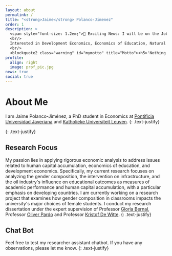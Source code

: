 ```yaml
---
layout: about
permalink: /
title: "<strong>Jaime</strong> Polanco-Jimenez"
order: 1
description: >
  <span style="font-size: 1.2em;">🚀 Exciting News: I will be on the Job Market in 2025/2026!</span>
  <br/>
  Interested in Development Economics, Economics of Education, Natural Resource Economics, and being an enthusiastic data scientist.
  <br/>
  <blockquote2 class="warning" id="mymotto" title="Motto"><h5>'Nothing is built on stone, all is built on sand; but we must build as if the sand were stone.'<br/> – Jorge Luis Borges</h5></blockquote2>
profile:
  align: right
  image: prof_pic.jpg
news: true
social: true
---
```

 
# About Me
I am Jaime Polanco-Jiménez, a PhD student in Economics at [Pontificia Universidad Javeriana](https://www.javeriana.edu.co/) and [Katholieke Universiteit Leuven](https://www.kuleuven.be/english/). 
{: .text-justify}
<!-- Currently, I am a visiting scholar under the supervision of Professor [Kristof De Witte](https://www.kuleuven.be/wieiswie/en/person/00049626) at [Katholieke Universiteit Leuven](https://www.kuleuven.be/english/). -->
{: .text-justify}

## Research Focus


My passion lies in applying rigorous economic analysis to address issues related to human capital accumulation, economics of education, and development economics. Specifically, my current research focuses on analyzing the gender composition, the intervention on infrastructure, and the oil industry's influence on educational outcomes as measures of academic performance and human capital accumulation, with a particular emphasis on developing countries. I am currently working on a research project that examines how gender composition in classrooms impacts the university's major choices of female students. I conduct my research dissertation under the expert supervision of Professor [Gloria Bernal](https://cea.javeriana.edu.co/w/facultad-de-cea-profesores-econom%C3%8Da-17?redirect=%2Fprofesores), Professor [Oliver Pardo](https://cea.javeriana.edu.co/w/facultad-de-cea-profesores-administraci%C3%93n-24?redirect=%2Fprofesores) and Professor [Kristof De Witte](https://www.kuleuven.be/wieiswie/en/person/00049626).
{: .text-justify}



 

## Chat Bot

Feel free to test my researcher assistant chatbot. If you have any observations, please let me know. 
{: .text-justify}

<div id="chat" class="w-full px-1 h-screen">
  <df-messenger
    location="us-central1"
    project-id="novyye-produkty"
    agent-id="dd6837ef-da45-44f4-b222-ccfaff6ade5b"
    language-code="en">
    <df-messenger-chat
    chat-title="Jaime Bot">
    </df-messenger-chat>
  </df-messenger>
</div>
 

<script src="https://www.gstatic.com/dialogflow-console/fast/df-messenger/prod/v1/df-messenger.js"></script>

<style>
  df-messenger {
    --df-messenger-bot-message: #004aad; /* Bot message background color - dark blue */
    --df-messenger-button-titlebar-color: #b76e2a; /* Title bar button color */
    --df-messenger-chat-background-color: #ffffff; /* Chat background color - pure white */
    --df-messenger-font-color: #000000; /* Font color for messages - black for high contrast */
    --df-messenger-send-icon: #fca103; /* Send icon color */
    --df-messenger-user-message: #005c2e; /* User message background color - dark green */
  }

  /* Ensure the custom properties are applied to the correct elements */
  df-messenger .chat-wrapper[opened] df-messenger-chat .message-list .message.user {
    background-color: var(--df-messenger-user-message);
  }

  df-messenger .chat-wrapper[opened] df-messenger-chat .message-list .message.bot {
    background-color: var(--df-messenger-bot-message);
  }

  df-messenger .chat-wrapper[opened] df-messenger-chat {
    background-color: var(--df-messenger-chat-background-color);
  }

  df-messenger .chat-wrapper[opened] df-messenger-chat .message-list .message {
    color: var(--df-messenger-font-color);
  }

  df-messenger .chat-wrapper[opened] df-messenger-titlebar {
    background-color: var(--df-messenger-button-titlebar-color);
  }

  df-messenger .chat-wrapper[opened] df-messenger-input {
    color: var(--df-messenger-font-color);
  }

  df-messenger .chat-wrapper[opened] df-messenger-send-icon {
    fill: var(--df-messenger-send-icon);
  }

  .df-messenger-message {
    font-family: Arial, sans-serif; /* Specify a fallback font */
    font-size: 18px; /* Increase font size for better readability */
    line-height: 1.5; /* Set line spacing */
    padding: 14px; /* Add padding for better spacing */
    margin: 5px 0; /* Add margins for better spacing between messages */
    color: var(--df-messenger-font-color); /* Apply the font color variable */
  }
  .w-full {
    width: 100%;
  }

  .px-1 {
    padding: 1.2rem, 0px;
  }

  .h-screen {
    height: 60vh;
  }
 
</style>  

<!-- Google tag (gtag.js) -->
<script async src="https://www.googletagmanager.com/gtag/js?id=G-EHXV39ZW0B"></script>
<script>
  window.dataLayer = window.dataLayer || [];
  function gtag(){dataLayer.push(arguments);}
  gtag('js', new Date());

  gtag('config', 'G-EHXV39ZW0B');
</script>


<!-- <script src="https://www.gstatic.com/dialogflow-console/fast/df-messenger/prod/v1/df-messenger.js"></script>
<df-messenger
  location="us-central1"
  project-id="novyye-produkty"
  agent-id="dd6837ef-da45-44f4-b222-ccfaff6ade5b"
  language-code="en">
  <df-messenger-chat-bubble
   chat-title="Jaime Bot">
  </df-messenger-chat-bubble>
</df-messenger>
<style>
  df-messenger {
    z-index: 999;
    position: fixed;
    bottom: 16px;
    right: 16px;  
    chat-width: 480px;	
    --df-messenger-bot-message: #878fac;
   --df-messenger-button-titlebar-color: #df9b56;
   --df-messenger-chat-background-color: #fafafa;
  } 
 
</style>   -->

<!-- Google tag (gtag.js) -->
<!-- <script async src="https://www.googletagmanager.com/gtag/js?id=G-EHXV39ZW0B"></script>
<script>
  window.dataLayer = window.dataLayer || [];
  function gtag(){dataLayer.push(arguments);}
  gtag('js', new Date());

  gtag('config', 'G-EHXV39ZW0B');
</script> -->